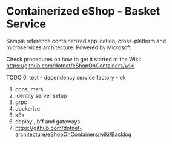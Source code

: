 # Containerized eShop - Basket Service
Sample reference containerized application, cross-platform and microservices architecture.
Powered by Microsoft

Check procedures on how to get it started at the Wiki:
https://github.com/dotnet/eShopOnContainers/wiki

TODO
0. test - dependency service factory - ok
1. consumers
2. identity server setup
3. grpc
4. dockerize
5. k8s
6. deploy , bff and gateways
7. https://github.com/dotnet-architecture/eShopOnContainers/wiki/Backlog

